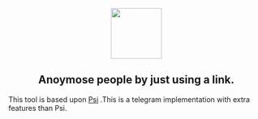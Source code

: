 <p align='center'><img style="height:100px;width:100px" src="icon.png" ></p>

<h2 align='center'>Anoymose people by just using a link.</h2>

<div align="center">

</div>

This tool is based upon [Psi](https://github.com/smmosta66/Psi) .This is a telegram implementation with extra features than Psi.
